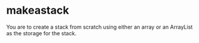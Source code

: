# makeastack
You are to create a stack from scratch using either an array or an ArrayList as the storage for the stack.
